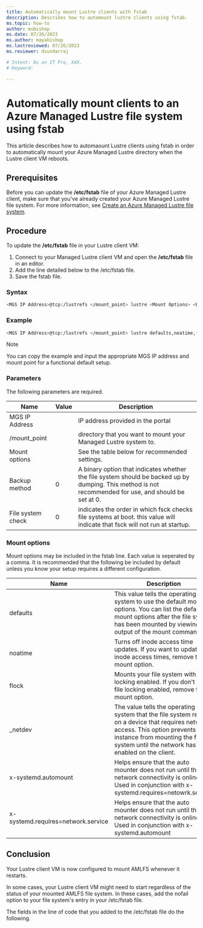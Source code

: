 ```yaml
---
title: Automatically mount Lustre clients with fstab
description: Describes how to automount lustre clients using fstab.
ms.topic: how-to
author: mvbishop
ms.date: 07/26/2023
ms.author: mayabishop 
ms.lastreviewed: 07/26/2023
ms.reviewer: dsundarraj

# Intent: As an IT Pro, XXX.
# Keyword: 

---
```


# Automatically mount clients to an Azure Managed Lustre file system using fstab

This article describes how to automaount Lustre clients using fstab in order to automatically mount your Azure Managed Lustre directory when the Lustre client VM reboots.

## Prerequisites

Before you can update the **/etc/fstab** file of your Azure Managed Lustre client, make sure that you've already created your Azure Managed Lustre file system. For more information, see [Create an Azure Managed Lustre file system](create-file-system-portal.md).

## Procedure

To update the **/etc/fstab** file in your Lustre client VM:

1. Connect to your Managed Lustre client VM and open the **/etc/fstab** file in an editor.
1. Add the line detailed below to the /etc/fstab file.
1. Save the fstab file.

### Syntax

```bash
<MGS IP Address>@tcp:/lustrefs </mount_point> lustre <Mount Options> <Backup method> <Filesystem check>
```

### Example

```bash
<MGS IP Address>@tcp:/lustrefs </mount_point> lustre defaults,noatime,flock,_netdev,x-systemd.automount,x-systemd.requires=network.service 0 0
```
> [!NOTE]
> You can copy the example and input the appropriate MGS IP address and mount point for a functional default setup.

### Parameters

The following parameters are required.

| Name  | Value | Description |
|----------|-----------|-----------|
| MGS IP Address | | IP address provided in the portal |
| /mount_point | | directory that you want to mount your Managed Lustre system to. |
| Mount options | | See the table below for recommended settings.|
| Backup method | 0 | A binary option that indicates whether the file system should be backed up by dumping. This method is not recommended for use, and should be set at 0.|
| File system check | 0 | indicates the order in which fsck checks file systems at boot. this value will indicate that fsck will not run at startup. |

### Mount options

Mount options may be included in the fstab line. Each value is seperated by a comma. It is recommended that the following be included by default unless you know your setup requires a different configuration.

| Name  | Description |
|----------|-----------|
| defaults | This value tells the operating system to use the default mount options. You can list the default mount options after the file system has been mounted by viewing the output of the mount command. |
| noatime | Turns off inode access time updates. If you want to update inode access times, remove this mount option. |
| flock | Mounts your file system with file locking enabled. If you don't want file locking enabled, remove this mount option. |
| _netdev | The value tells the operating system that the file system resides on a device that requires network access. This option prevents the instance from mounting the file system until the network has been enabled on the client. |
| x-systemd.automount | Helps ensure that the auto mounter does not run until the network connectivity is online.  Used in conjunction with x-systemd.requires=netowrk.service|
| x-systemd.requires=network.service | Helps ensure that the auto mounter does not run until the network connectivity is online. Used in conjunction with x-systemd.automount |

## Conclusion

Your Lustre client VM is now configured to mount AMLFS whenever it restarts.

In some cases, your Lustre client VM might need to start regardless of the status of your mounted AMLFS file system. In these cases, add the nofail option to your file system's entry in your /etc/fstab file.

The fields in the line of code that you added to the /etc/fstab file do the following.

